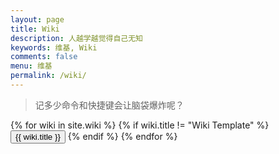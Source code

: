 ```yaml
---
layout: page
title: Wiki
description: 人越学越觉得自己无知
keywords: 维基, Wiki
comments: false
menu: 维基
permalink: /wiki/
---
```


> 记多少命令和快捷键会让脑袋爆炸呢？


<div class="btn-inline">
{% for wiki in site.wiki %}
{% if wiki.title != "Wiki Template" %}
<button class="btn btn-outline" type="button" onclick="window.location.href='{{ site.url }}{{ wiki.url }}'">{{ wiki.title }}</button>
{% endif %}
{% endfor %}
</div>
